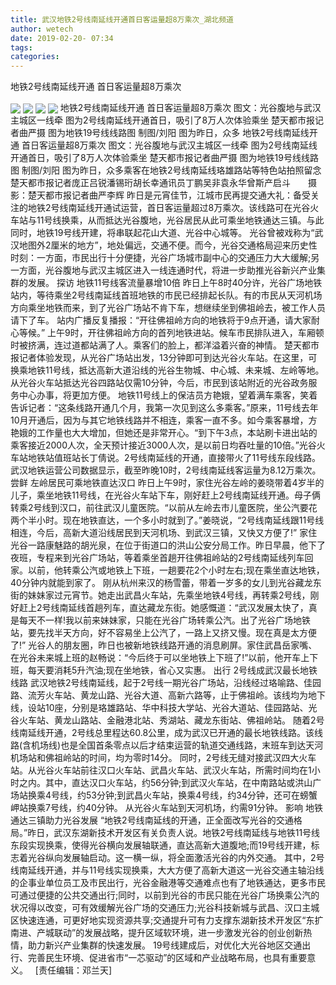 ```yaml
---
title: 武汉地铁2号线南延线开通首日客运量超8万乘次_湖北频道
author: wetech
date: 2019-02-20- 07:34
tags: 
categories: 
---
```

地铁2号线南延线开通 首日客运量超8万乘次
<!-- more -->
                
<img align="center" border="0" src="http://p1.ifengimg.com/a/2019_08/d012f8bf5d7f53e_size44_w530_h353.jpg" />
                
<img align="center" border="0" src="http://p0.ifengimg.com/a/2019_08/47e289d6551ae08_size7_w160_h310.jpg" />
            
<img align="center" border="0" src="http://p3.ifengimg.com/a/2019_08/43b73a76fa38166_size37_w530_h353.jpg" />
<img align="center" border="0" src="http://p2.ifengimg.com/a/2016/0810/204c433878d5cf9size1_w16_h16.png" />
地铁2号线南延线开通 首日客运量超8万乘次 图文：光谷腹地与武汉主城区一线牵 图为2号线南延线开通首日，吸引了8万人次体验乘坐 楚天都市报记者曲严摄 图为地铁19号线线路图 制图/刘阳 图为昨日，众多
地铁2号线南延线开通 首日客运量超8万乘次
图文：光谷腹地与武汉主城区一线牵
图为2号线南延线开通首日，吸引了8万人次体验乘坐 楚天都市报记者曲严摄
图为地铁19号线线路图 制图/刘阳
图为昨日，众多乘客在地铁2号线南延线珞雄路站等特色站拍照留念
楚天都市报记者庞正吕锐潘锡珩胡长幸通讯员丁鹏吴非袁永华曾斯产启斗　　摄影：楚天都市报记者曲严李辉
昨日是元宵佳节，江城市民再提交通大礼：备受关注的地铁2号线南延线开通试运营，首日客运量超过8万乘次。该线路可在光谷火车站与11号线换乘，从而抵达光谷腹地，光谷居民从此可乘坐地铁通达三镇。与此同时，地铁19号线开建，将串联起花山大道、光谷中心城等。
光谷曾被戏称为“武汉地图外2厘米的地方”，地处偏远，交通不便。而今，光谷交通格局迎来历史性时刻：一方面，市民出行十分便捷，光谷广场城市副中心的交通压力大大缓解;另一方面，光谷腹地与武汉主城区进入一线连通时代，将进一步助推光谷新兴产业集群的发展。
探访
地铁11号线客流量暴增10倍
昨日上午8时40分许，光谷广场地铁站内，等待乘坐2号线南延线首班地铁的市民已经排起长队。有的市民从天河机场方向乘坐地铁而来，到了光谷广场站不肯下车，想继续坐到佛祖岭去，被工作人员请下了车。
站内广播反复播报：“开往佛祖岭方向的地铁将于9点开通，请大家耐心等候。”
上午9时，开往佛祖岭方向的首列地铁进站。候车市民排队进入，车厢顿时被挤满，连过道都站满了人。乘客们的脸上，都洋溢着兴奋的神情。
楚天都市报记者体验发现，从光谷广场站出发，13分钟即可到达光谷火车站。在这里，可换乘地铁11号线，抵达高新大道沿线的光谷生物城、中心城、未来城、左岭等地。从光谷火车站抵达光谷四路站仅需10分钟，今后，市民到该站附近的光谷政务服务中心办事，将更加方便。
地铁11号线上的保洁员方艳娥，望着满车乘客，笑着告诉记者：“这条线路开通几个月，我第一次见到这么多乘客。”原来，11号线去年10月开通后，因为与其它地铁线路并不相连，乘客一直不多。如今乘客暴增，方艳娥的工作量也大大增加，但她还是非常开心。“到下午3点，本站刷卡进出站的乘客接近2000人次，全天预计接近3000人次，是以前日均吞吐量的10倍。”光谷火车站地铁站值班站长丁倩说。2号线南延线的开通，直接带火了11号线东段线路。武汉地铁运营公司数据显示，截至昨晚10时，2号线南延线客运量为8.12万乘次。
尝鲜
左岭居民可乘地铁直达汉口
昨日上午9时，家住光谷左岭的姜晓带着4岁半的儿子，乘坐地铁11号线，在光谷火车站下车，刚好赶上2号线南延线开通。母子俩转乘2号线到汉口，前往武汉儿童医院。“以前从左岭去市儿童医院，坐公汽要花两个半小时。现在地铁直达，一个多小时就到了。”姜晓说，“2号线南延线跟11号线相连，今后，高新大道沿线居民到天河机场、到武汉三镇，又快又方便了!”
家住光谷一路康魅路的胡光泉，在位于街道口的洪山公安分局工作。昨日早晨，他下了夜班，专程来到光谷广场站，等着乘坐首趟开往佛祖岭站的2号线南延线列车回家。以前，他转乘公汽或地铁上下班，一趟要花2个小时左右;现在乘坐直达地铁，40分钟内就能到家了。
刚从杭州来汉的杨雪蕾，带着一岁多的女儿到光谷藏龙东街的妹妹家过元宵节。她走出武昌火车站，先乘坐地铁4号线，再转乘2号线，刚好赶上2号线南延线首趟列车，直达藏龙东街。她感慨道：“武汉发展太快了，真是每天不一样!我以前来妹妹家，只能在光谷广场转乘公汽。出了光谷广场地铁站，要先找半天方向，好不容易坐上公汽了，一路上又挤又慢。现在真是太方便了!”
光谷人的朋友圈，昨日也被新地铁线路开通的消息刷屏。家住武昌岳家嘴、在光谷未来城上班的赵畅说：“今后终于可以坐地铁上下班了!”以前，他开车上下班，每天要消耗5升汽油;现在坐地铁，省心又实惠。
出行
2号线成武汉最长地铁线路
武汉地铁2号线南延线，起于2号线一期光谷广场站，沿线经过珞喻路、佳园路、流芳火车站、黄龙山路、光谷大道、高新六路等，止于佛祖岭。该线均为地下线，设站10座，分别是珞雄路站、华中科技大学站、光谷大道站、佳园路站、光谷火车站、黄龙山路站、金融港北站、秀湖站、藏龙东街站、佛祖岭站。
随着2号线南延线开通，2号线总里程达60.8公里，成为武汉已开通的最长地铁线路。该线路(含机场线)也是全国首条零点以后才结束运营的轨道交通线路，末班车到达天河机场站和佛祖岭站的时间，均为零时14分。
同时，2号线无缝对接武汉四大火车站。从光谷火车站前往汉口火车站、武昌火车站、武汉火车站，所需时间均在1小时之内。其中，直达汉口火车站，约56分钟;到武汉火车站，在中南路站或洪山广场站换乘4号线，约53分钟;到武昌火车站，换乘4号线，约34分钟，还可在螃蟹岬站换乘7号线，约40分钟。
从光谷火车站到天河机场，约需91分钟。
影响
地铁通达三镇助力光谷发展
“地铁2号线南延线的开通，正全面改写光谷的交通格局。”昨日，武汉东湖新技术开发区有关负责人说。地铁2号线南延线与地铁11号线东段实现换乘，使得光谷横向发展轴联通，直达高新大道腹地;而19号线开建，标志着光谷纵向发展轴启动。这一横一纵，将全面激活光谷的内外交通。
其中，2号线南延线开通，并与11号线实现换乘，大大方便了高新大道这一光谷交通主轴沿线的企事业单位员工及市民出行，光谷金融港等交通难点也有了地铁通达，更多市民可通过便捷的公共交通出行;同时，以前到光谷的市民只能在光谷广场换乘公汽的状况得以改变，可有效缓解光谷广场的交通压力;光谷科技新城与武昌、汉口主城区快速连通，可更好地实现资源共享;交通提升可有力支撑东湖新技术开发区“东扩南进、产城联动”的发展战略，提升区域软环境，进一步激发光谷的创业创新热情，助力新兴产业集群的快速发展。
19号线建成后，对优化大光谷地区交通出行、完善民生环境、促进省市“一芯驱动”的区域和产业战略布局，也具有重要意义。
 
[责任编辑：邓兰天]
            
